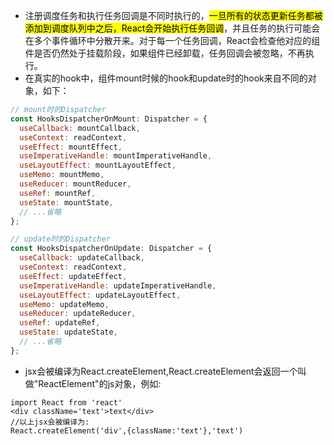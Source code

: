 - 注册调度任务和执行任务回调是不同时执行的，<mark>一旦所有的状态更新任务都被添加到调度队列中之后，React会开始执行任务回调</mark>，并且任务的执行可能会在多个事件循环中分散开来。对于每一个任务回调，React会检查他对应的组件是否仍然处于挂载阶段，如果组件已经卸载，任务回调会被忽略，不再执行。
- 在真实的hook中，组件mount时候的hook和update时的hook来自不同的对象，如下：
```javascript
// mount时的Dispatcher
const HooksDispatcherOnMount: Dispatcher = {
  useCallback: mountCallback,
  useContext: readContext,
  useEffect: mountEffect,
  useImperativeHandle: mountImperativeHandle,
  useLayoutEffect: mountLayoutEffect,
  useMemo: mountMemo,
  useReducer: mountReducer,
  useRef: mountRef,
  useState: mountState,
  // ...省略
};

// update时的Dispatcher
const HooksDispatcherOnUpdate: Dispatcher = {
  useCallback: updateCallback,
  useContext: readContext,
  useEffect: updateEffect,
  useImperativeHandle: updateImperativeHandle,
  useLayoutEffect: updateLayoutEffect,
  useMemo: updateMemo,
  useReducer: updateReducer,
  useRef: updateRef,
  useState: updateState,
  // ...省略
};
```
- jsx会被编译为React.createElement,React.createElement会返回一个叫做"ReactElement"的js对象，例如:
```tsx
import React from 'react'
<div className='text'>text</div>
//以上jsx会被编译为:
React.createElement('div',{className:'text'},'text')
```

